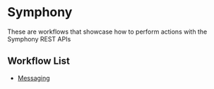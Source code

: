 # Symphony
These are workflows that showcase how to perform actions with the Symphony REST APIs

## Workflow List
- [Messaging](messaging)

